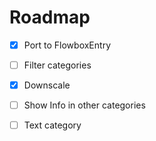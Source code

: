 


# Roadmap

- [x] Port to FlowboxEntry

- [ ] Filter categories

- [x] Downscale

- [ ] Show Info in other categories

- [ ] Text category
